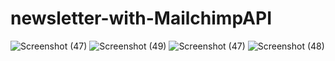 # newsletter-with-MailchimpAPI

![Screenshot (47)](https://user-images.githubusercontent.com/115960004/198948193-3d4ba0c4-7a01-443b-844b-4137f7b8b9a8.png)
![Screenshot (49)](https://user-images.githubusercontent.com/115960004/198948215-ee51ad9d-62d0-4f9f-9155-12ac1ee72800.png)
![Screenshot (47)](https://user-images.githubusercontent.com/115960004/198948217-93044105-c702-4bc4-90b6-bd301589aa7f.png)
![Screenshot (48)](https://user-images.githubusercontent.com/115960004/198948219-b0dcd1b1-dfc5-42be-98b3-ca980e84a19f.png)
